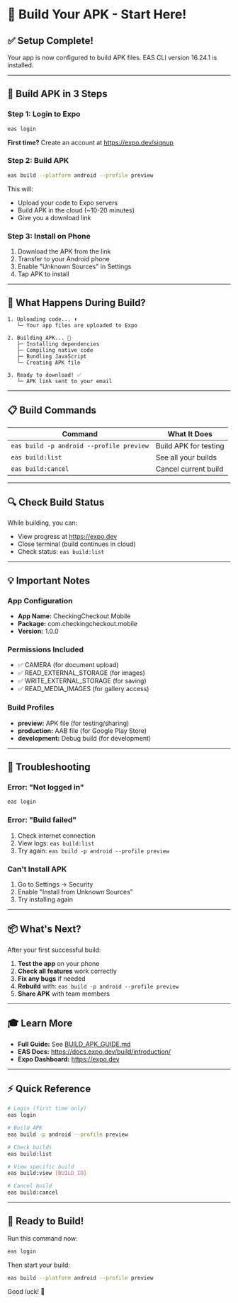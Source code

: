# 🚀 Build Your APK - Start Here!

## ✅ Setup Complete!

Your app is now configured to build APK files. EAS CLI version 16.24.1 is installed.

---

## 📱 Build APK in 3 Steps

### Step 1: Login to Expo
```bash
eas login
```

**First time?** Create an account at https://expo.dev/signup

### Step 2: Build APK
```bash
eas build --platform android --profile preview
```

This will:
- Upload your code to Expo servers
- Build APK in the cloud (~10-20 minutes)
- Give you a download link

### Step 3: Install on Phone
1. Download the APK from the link
2. Transfer to your Android phone
3. Enable "Unknown Sources" in Settings
4. Tap APK to install

---

## 🎯 What Happens During Build?

```
1. Uploading code... ⬆️
   └─ Your app files are uploaded to Expo

2. Building APK... 🔨
   ├─ Installing dependencies
   ├─ Compiling native code
   ├─ Bundling JavaScript
   └─ Creating APK file

3. Ready to download! ✅
   └─ APK link sent to your email
```

---

## 📋 Build Commands

| Command | What It Does |
|---------|--------------|
| `eas build -p android --profile preview` | Build APK for testing |
| `eas build:list` | See all your builds |
| `eas build:cancel` | Cancel current build |

---

## 🔍 Check Build Status

While building, you can:
- View progress at https://expo.dev
- Close terminal (build continues in cloud)
- Check status: `eas build:list`

---

## 💡 Important Notes

### App Configuration
- **App Name:** CheckingCheckout Mobile
- **Package:** com.checkingcheckout.mobile
- **Version:** 1.0.0

### Permissions Included
- ✅ CAMERA (for document upload)
- ✅ READ_EXTERNAL_STORAGE (for images)
- ✅ WRITE_EXTERNAL_STORAGE (for saving)
- ✅ READ_MEDIA_IMAGES (for gallery access)

### Build Profiles
- **preview:** APK file (for testing/sharing)
- **production:** AAB file (for Google Play Store)
- **development:** Debug build (for development)

---

## 🐛 Troubleshooting

### Error: "Not logged in"
```bash
eas login
```

### Error: "Build failed"
1. Check internet connection
2. View logs: `eas build:list`
3. Try again: `eas build -p android --profile preview`

### Can't Install APK
1. Go to Settings → Security
2. Enable "Install from Unknown Sources"
3. Try installing again

---

## 📦 What's Next?

After your first successful build:

1. **Test the app** on your phone
2. **Check all features** work correctly
3. **Fix any bugs** if needed
4. **Rebuild** with: `eas build -p android --profile preview`
5. **Share APK** with team members

---

## 🎓 Learn More

- **Full Guide:** See [BUILD_APK_GUIDE.md](./BUILD_APK_GUIDE.md)
- **EAS Docs:** https://docs.expo.dev/build/introduction/
- **Expo Dashboard:** https://expo.dev

---

## ⚡ Quick Reference

```bash
# Login (first time only)
eas login

# Build APK
eas build -p android --profile preview

# Check builds
eas build:list

# View specific build
eas build:view [BUILD_ID]

# Cancel build
eas build:cancel
```

---

## 🎉 Ready to Build!

Run this command now:
```bash
eas login
```

Then start your build:
```bash
eas build --platform android --profile preview
```

Good luck! 🚀

